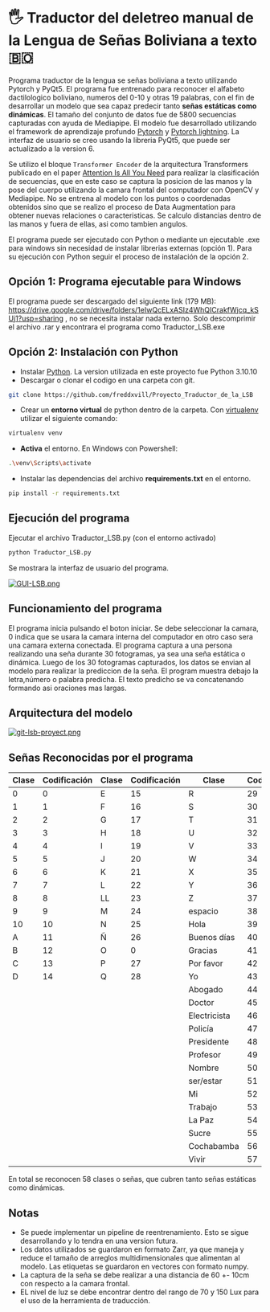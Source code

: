 # 🖐️ Traductor del deletreo manual de la Lengua de Señas Boliviana a texto 🇧🇴

Programa traductor de la lengua se señas boliviana a texto  utilizando Pytorch y PyQt5. El programa fue entrenado para reconocer el alfabeto dactilologico boliviano, numeros del 0-10 y otras 19 palabras, con el fin de desarrollar un modelo que sea capaz predecir tanto **señas estáticas como dinámicas**. El tamaño del conjunto de datos fue de 5800 secuencias capturadas con ayuda de Mediapipe. El modelo fue desarrollado utilizando el framework de aprendizaje profundo [Pytorch](https://pytorch.org/) y [Pytorch lightning](https://lightning.ai/). La interfaz de usuario se creo usando la libreria PyQt5, que puede ser actualizado a la version 6.

Se utilizo el bloque `Transformer Encoder` de la arquitectura Transformers publicado en el paper [Attention Is All You Need](https://proceedings.neurips.cc/paper_files/paper/2017/file/3f5ee243547dee91fbd053c1c4a845aa-Paper.pdf) para realizar la clasificación de secuencias, que en este caso se captura la posicion de las manos y la pose del cuerpo utilizando la camara frontal del computador con OpenCV y Mediapipe. No se entrena al modelo con los puntos o coordenadas obtenidos sino que se realizo el proceso de Data Augmentation para obtener nuevas relaciones o caracteristicas. Se calculo distancias dentro de las manos y fuera de ellas, asi como tambien angulos. 

El programa puede ser ejecutado con Python o mediante un ejecutable .exe para windows sin necesidad de instalar librerias externas (opción 1). Para su ejecución con Python seguir el proceso de instalación de la opción 2.

## Opción 1: Programa ejecutable para Windows

El programa puede ser descargado del siguiente link (179 MB): https://drive.google.com/drive/folders/1eIwQcELxASIz4WhQICrakfWjcq_kSUj1?usp=sharing , no se necesita instalar nada externo. Solo descomprimir el archivo .rar y encontrara el programa como Traductor_LSB.exe

## Opción 2: Instalación con Python

- Instalar [Python](https://www.python.org/downloads/). La version utilizada en este proyecto fue Python 3.10.10
- Descargar o clonar el codigo en una carpeta con git.

```bash
git clone https://github.com/freddxvill/Proyecto_Traductor_de_la_LSB
```
- Crear un **entorno virtual** de python dentro de la carpeta. Con [virtualenv](https://virtualenv.pypa.io/en/latest/) utilizar el siguiente comando:

```bash
virtualenv venv
```
- **Activa** el entorno. En Windows con Powershell:

```bash
.\venv\Scripts\activate
```
- Instalar las dependencias del archivo **requirements.txt** en el entorno.

```bash
pip install -r requirements.txt
```

## Ejecución del programa

Ejecutar el archivo Traductor_LSB.py (con el entorno activado)

```bash
python Traductor_LSB.py
```

Se mostrara la interfaz de usuario del programa.

[![GUI-LSB.png](https://i.postimg.cc/PfzPJpXT/GUI-LSB.png)](https://postimg.cc/9z0WNfwn)


## Funcionamiento del programa

El programa inicia pulsando el boton iniciar. Se debe seleccionar la camara, 0 indica que se usara la camara interna del computador en otro caso sera una camara externa conectada. El programa captura a una persona realizando una seña durante 30 fotogramas, ya sea una seña estática o dinámica. Luego de los 30 fotogramas capturados, los datos se envian al modelo para realizar la prediccion de la seña. El program muestra debajo la letra,número o palabra predicha. El texto predicho se va concatenando formando asi oraciones mas largas.

## Arquitectura del modelo

[![git-lsb-proyect.png](https://i.postimg.cc/qvD6Ykrh/git-lsb-proyect.png)](https://postimg.cc/nX7L9fCp)

## Señas Reconocidas por el programa

| Clase | Codificación | Clase       | Codificación | Clase        | Codificación |
|-------|--------------|-------------|--------------|--------------|--------------|
| 0     | 0            | E           | 15           | R            | 29           |
| 1     | 1            | F           | 16           | S            | 30           |
| 2     | 2            | G           | 17           | T            | 31           |
| 3     | 3            | H           | 18           | U            | 32           |
| 4     | 4            | I           | 19           | V            | 33           |
| 5     | 5            | J           | 20           | W            | 34           |
| 6     | 6            | K           | 21           | X            | 35           |
| 7     | 7            | L           | 22           | Y            | 36           |
| 8     | 8            | LL          | 23           | Z            | 37           |
| 9     | 9            | M           | 24           | espacio      | 38           |
| 10    | 10           | N           | 25           | Hola         | 39           |
| A     | 11           | Ñ           | 26           | Buenos días  | 40           |
| B     | 12           | O           | 0            | Gracias      | 41           |
| C     | 13           | P           | 27           | Por favor    | 42           |
| D     | 14           | Q           | 28           | Yo           | 43           |
|       |              |             |              | Abogado      | 44           |
|       |              |             |              | Doctor       | 45           |
|       |              |             |              | Electricista | 46           |
|       |              |             |              | Policía      | 47           |
|       |              |             |              | Presidente   | 48           |
|       |              |             |              | Profesor     | 49           |
|       |              |             |              | Nombre       | 50           |
|       |              |             |              | ser/estar    | 51           |
|       |              |             |              | Mi           | 52           |
|       |              |             |              | Trabajo      | 53           |
|       |              |             |              | La Paz       | 54           |
|       |              |             |              | Sucre        | 55           |
|       |              |             |              | Cochabamba   | 56           |
|       |              |             |              | Vivir        | 57           |


En total se reconocen 58 clases o señas, que cubren tanto señas estáticas como dinámicas.

## Notas

- Se puede implementar un pipeline de reentrenamiento. Esto se sigue desarrollando y lo tendra en una version futura.
- Los datos utilizados se guardaron en formato Zarr, ya que maneja y reduce el tamaño de arreglos multidimensionales que alimentan al modelo. Las etiquetas se guardaron en vectores con formato numpy.
- La captura de la seña se debe realizar a una distancia de 60 +- 10cm con respecto a la camara frontal.
- EL nivel de luz se debe encontrar dentro del rango de 70 y 150 Lux para el uso de la herramienta de traducción.
